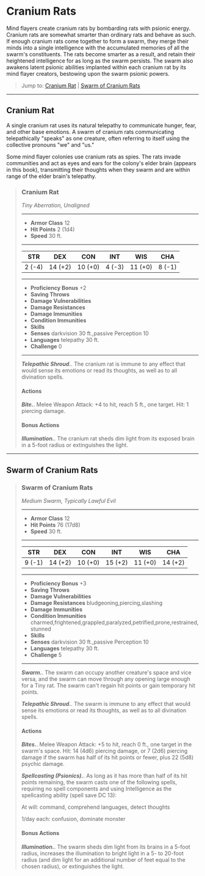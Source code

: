 # Cranium Rats
Mind flayers create cranium rats by bombarding rats with psionic energy. Cranium rats are somewhat smarter than ordinary rats and behave as such. If enough cranium rats come together to form a swarm, they merge their minds into a single intelligence with the accumulated memories of all the swarm's constituents. The rats become smarter as a result, and retain their heightened intelligence for as long as the swarm persists. The swarm also awakens latent psionic abilities implanted within each cranium rat by its mind flayer creators, bestowing upon the swarm psionic powers.

> Jump to: [Cranium Rat](#cranium-rat) | [Swarm of Cranium Rats](#swarm-of-cranium-rats)
---

## Cranium Rat
A single cranium rat uses its natural telepathy to communicate hunger, fear, and other base emotions. A swarm of cranium rats communicating telepathically "speaks" as one creature, often referring to itself using the collective pronouns "we" and "us."

Some mind flayer colonies use cranium rats as spies. The rats invade communities and act as eyes and ears for the colony's elder brain (appears in this book), transmitting their thoughts when they swarm and are within range of the elder brain's telepathy.

>### Cranium Rat
>*Tiny Aberration, Unaligned*
>___
>- **Armor Class** 12
>- **Hit Points** 2 (1d4)
>- **Speed** 30 ft.
>___
>|**STR**|**DEX**|**CON**|**INT**|**WIS**|**CHA**|
>|:---:|:---:|:---:|:---:|:---:|:---:|
>|2 (-4)|14 (+2)|10 (+0)|4 (-3)|11 (+0)|8 (-1)|
>
>___
>- **Proficiency Bonus** +2
>- **Saving Throws** 
>- **Damage Vulnerabilities** 
>- **Damage Resistances** 
>- **Damage Immunities** 
>- **Condition Immunities** 
>- **Skills** 
>- **Senses** darkvision 30 ft.,passive Perception 10
>- **Languages** telepathy 30 ft.
>- **Challenge** 0
>___
>***Telepathic Shroud.***. The cranium rat is immune to any effect that would sense its emotions or read its thoughts, as well as to all divination spells.
>
>#### Actions
>***Bite.***. Melee Weapon Attack: +4 to hit, reach 5 ft., one target. Hit: 1 piercing damage.
>
>#### Bonus Actions
>***Illumination.***. The cranium rat sheds dim light from its exposed brain in a 5-foot radius or extinguishes the light.
>

---

## Swarm of Cranium Rats

>### Swarm of Cranium Rats
>*Medium Swarm, Typically Lawful Evil*
>___
>- **Armor Class** 12
>- **Hit Points** 76 (17d8)
>- **Speed** 30 ft.
>___
>|**STR**|**DEX**|**CON**|**INT**|**WIS**|**CHA**|
>|:---:|:---:|:---:|:---:|:---:|:---:|
>|9 (-1)|14 (+2)|10 (+0)|15 (+2)|11 (+0)|14 (+2)|
>
>___
>- **Proficiency Bonus** +3
>- **Saving Throws** 
>- **Damage Vulnerabilities** 
>- **Damage Resistances** bludgeoning,piercing,slashing
>- **Damage Immunities** 
>- **Condition Immunities** charmed,frightened,grappled,paralyzed,petrified,prone,restrained,stunned
>- **Skills** 
>- **Senses** darkvision 30 ft.,passive Perception 10
>- **Languages** telepathy 30 ft.
>- **Challenge** 5
>___
>***Swarm.***. The swarm can occupy another creature's space and vice versa, and the swarm can move through any opening large enough for a Tiny rat. The swarm can't regain hit points or gain temporary hit points.
>
>***Telepathic Shroud.***. The swarm is immune to any effect that would sense its emotions or read its thoughts, as well as to all divination spells.
>
>#### Actions
>***Bites.***. Melee Weapon Attack: +5 to hit, reach 0 ft., one target in the swarm's space. Hit: 14 (4d6) piercing damage, or 7 (2d6) piercing damage if the swarm has half of its hit points or fewer, plus 22 (5d8) psychic damage.
>
>***Spellcasting (Psionics).***. As long as it has more than half of its hit points remaining, the swarm casts one of the following spells, requiring no spell components and using Intelligence as the spellcasting ability (spell save DC 13):
>
>At will: command, comprehend languages, detect thoughts
>
>1/day each: confusion, dominate monster
>
>#### Bonus Actions
>***Illumination.***. The swarm sheds dim light from its brains in a 5-foot radius, increases the illumination to bright light in a 5- to 20-foot radius (and dim light for an additional number of feet equal to the chosen radius), or extinguishes the light.
>

